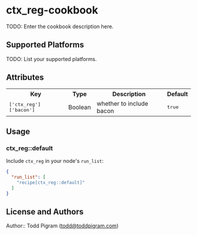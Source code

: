 # ctx_reg-cookbook

TODO: Enter the cookbook description here.

## Supported Platforms

TODO: List your supported platforms.

## Attributes

<table>
  <tr>
    <th>Key</th>
    <th>Type</th>
    <th>Description</th>
    <th>Default</th>
  </tr>
  <tr>
    <td><tt>['ctx_reg']['bacon']</tt></td>
    <td>Boolean</td>
    <td>whether to include bacon</td>
    <td><tt>true</tt></td>
  </tr>
</table>

## Usage

### ctx_reg::default

Include `ctx_reg` in your node's `run_list`:

```json
{
  "run_list": [
    "recipe[ctx_reg::default]"
  ]
}
```

## License and Authors

Author:: Todd Pigram (<todd@toddpigram.com>)
